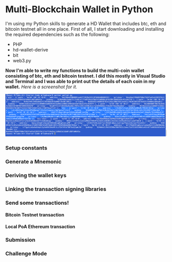 # Multi-Blockchain Wallet in Python
I'm using my Python skills to generate a HD Wallet that includes btc, eth and bitcoin testnet all in one place. First of all, I start downloading and installing the required dependencies such as the following:
- PHP 
- hd-wallet-derive 
- bit 
- web3.py

**Now I'm able to write my functions to build the multi-coin wallet consisting of btc, eth and bitcoin testnet. I did this mostly in Visual Studio and Terminal and I was able to print out the details of each coin in my wallet.** *Here is a screenshot for it.*

![alt text](Images/hdwallet.png)  


### Setup constants



### Generate a Mnemonic


### Deriving the wallet keys


### Linking the transaction signing libraries


### Send some transactions!



#### Bitcoin Testnet transaction



#### Local PoA Ethereum transaction



### Submission

### Challenge Mode

